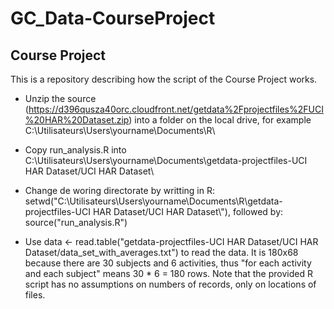 # GC_Data-CourseProject
## Course Project
This is a repository describing how the script of the Course Project works.
* Unzip the source (https://d396qusza40orc.cloudfront.net/getdata%2Fprojectfiles%2FUCI%20HAR%20Dataset.zip) into a folder on the local drive, for example C:\Utilisateurs\Users\yourname\Documents\R\

* Copy run_analysis.R into C:\Utilisateurs\Users\yourname\Documents\getdata-projectfiles-UCI HAR Dataset/UCI HAR Dataset\

* Change de woring directorate by writting in R: setwd("C:\\Utilisateurs\Users\\yourname\\Documents\\R\\getdata-projectfiles-UCI HAR Dataset/UCI HAR Dataset\\"), followed by: source("run_analysis.R")

* Use data <- read.table("getdata-projectfiles-UCI HAR Dataset/UCI HAR Dataset/data_set_with_averages.txt") to read the data. It is 180x68 because there are 30 subjects and 6 activities, thus "for each activity and each subject" means 30 * 6 = 180 rows. Note that the provided R script has no assumptions on numbers of records, only on locations of files.



